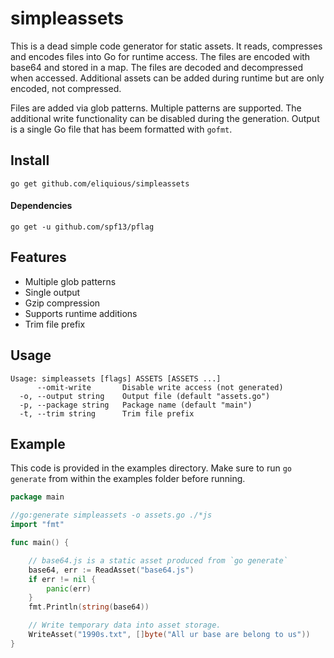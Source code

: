 # simpleassets

This is a dead simple code generator for static assets. It reads, compresses and encodes files into Go for runtime access. The files are encoded with base64 and stored in a map. The files are decoded and decompressed when accessed. Additional assets can be added during runtime but are only encoded, not compressed.

Files are added via glob patterns. Multiple patterns are supported. The additional write functionality can be disabled during the generation. Output is a single Go file that has beem formatted with `gofmt`.

## Install

```
go get github.com/eliquious/simpleassets
```

#### Dependencies

```
go get -u github.com/spf13/pflag
```

## Features

- Multiple glob patterns
- Single output
- Gzip compression
- Supports runtime additions
- Trim file prefix

## Usage

```
Usage: simpleassets [flags] ASSETS [ASSETS ...] 
      --omit-write       Disable write access (not generated)
  -o, --output string    Output file (default "assets.go")
  -p, --package string   Package name (default "main")
  -t, --trim string      Trim file prefix
```

## Example

This code is provided in the examples directory. Make sure to run `go generate` from within the examples folder before running. 

```go
package main

//go:generate simpleassets -o assets.go ./*js
import "fmt"

func main() {

	// base64.js is a static asset produced from `go generate`
	base64, err := ReadAsset("base64.js")
	if err != nil {
		panic(err)
	}
	fmt.Println(string(base64))

	// Write temporary data into asset storage.
	WriteAsset("1990s.txt", []byte("All ur base are belong to us"))
}

```

